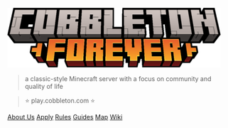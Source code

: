 <!-- _coverpage.md -->

![](_assets/cobbleton_forever_logo.png)

> a classic-style Minecraft server with a focus on community and quality of life

> ⭐ play.cobbleton.com ⭐

<a href="#/about" class="coverpage-button">About Us</a>
<a href="#/apply" class="coverpage-button">Apply</a>
<a href="#/rules" class="coverpage-button">Rules</a>
<a href="#/guides/general/first-day" class="coverpage-button">Guides</a>
<a href="https://map.cobbleton.com" target="_blank" class="coverpage-button">Map</a>
<a href="https://wiki.cobbleton.com" target="_blank" class="coverpage-button">Wiki</a>

<footer class='coverpage-footer'><br></footer>